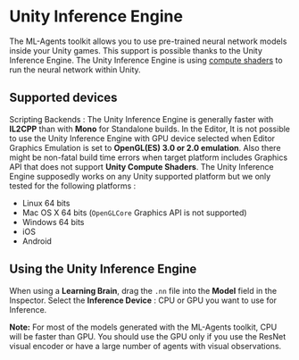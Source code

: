 # Unity Inference Engine

The ML-Agents toolkit allows you to use pre-trained neural network models
inside your Unity games. This support is possible thanks to the Unity Inference
Engine. The Unity Inference Engine is using 
[compute shaders](https://docs.unity3d.com/Manual/class-ComputeShader.html) 
to run the neural network within Unity. 

## Supported devices

Scripting Backends : The Unity Inference Engine is generally faster with 
__IL2CPP__ than with __Mono__ for Standalone builds.
In the Editor, It is not possible to use the Unity Inference Engine with 
GPU device selected when Editor Graphics Emulation is set to __OpenGL(ES) 
3.0 or 2.0 emulation__. Also there might be non-fatal build time errors 
when target platform includes Graphics API that does not support 
__Unity Compute Shaders__.
The Unity Inference Engine supposedly works on any Unity supported platform
but we only tested for the following platforms :

* Linux 64 bits
* Mac OS X 64 bits (`OpenGLCore` Graphics API is not supported)
* Windows 64 bits
* iOS
* Android

## Using the Unity Inference Engine

When using a **Learning Brain**, drag the `.nn` file into the **Model** field 
in the Inspector. 
Select the **Inference Device** : CPU or GPU you want to use for Inference.

**Note:** For most of the models generated with the ML-Agents toolkit, CPU will be faster than GPU.
You should use the GPU only if you use the 
ResNet visual encoder or have a large number of agents with visual observations.
